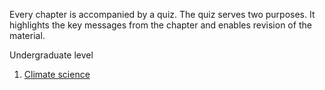 Every chapter is accompanied by a quiz. The quiz serves two purposes. It highlights the key messages from the chapter and enables revision of the material.

Undergraduate level
1. [Climate science](http://www.surveygizmo.co.uk/s3/2126176/Quiz-UG-Climate-science)

